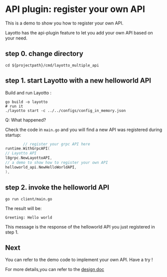 # API plugin: register your own API
This is a demo to show you how to register your own API.

Layotto has the api-plugin feature to let you add your own API based on your need.

## step 0. change directory
```shell
cd ${projectpath}/cmd/layotto_multiple_api
```

## step 1. start Layotto with a new helloworld API
Build and run Layotto :

```shell
go build -o layotto
# run it
./layotto start -c ../../configs/config_in_memory.json
```

Q: What happened?

Check the code in `main.go` and you will find a new API was registered during startup:

```go
		// register your grpc API here
runtime.WithGrpcAPI(
// Layotto API
l8grpc.NewLayottoAPI,
// a demo to show how to register your own API
helloworld_api.NewHelloWorldAPI,
),
```

## step 2. invoke the helloworld API
```shell
go run client/main.go
```
The result will be:

```shell
Greeting: Hello world
```

This message is the response of the helloworld API you just registered in step 1.

## Next
You can refer to the demo code to implement your own API.
Have a try !

For more details,you can refer to the [design doc](zh/design/api_plugin/design.md)